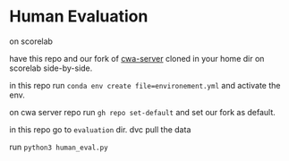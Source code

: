 # Human Evaluation

on scorelab

have this repo and our fork of [cwa-server](https://github.com/feedback-to-code/cwa-server) cloned in your home dir on scorelab side-by-side.

in this repo run `conda env create file=environement.yml` and activate the env.

on cwa server repo run `gh repo set-default` and set our fork as default.


in this repo go to `evaluation` dir.
dvc pull the data

run `python3 human_eval.py`
